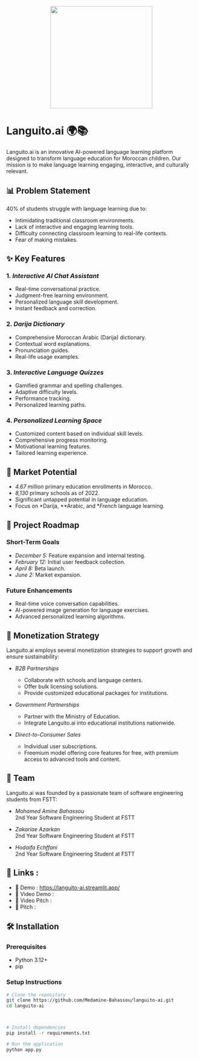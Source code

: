 <div align="center">
  <img src="https://github.com/user-attachments/assets/b68d70bf-5419-4730-ae3e-390c8f8d97d3" width="270"/>
</div>


# Languito.ai 🌍📚

Languito.ai is an innovative AI-powered language learning platform designed to transform language education for Moroccan children. Our mission is to make language learning engaging, interactive, and culturally relevant.



## 📊 Problem Statement

40% of students struggle with language learning due to:
- Intimidating traditional classroom environments.
- Lack of interactive and engaging learning tools.
- Difficulty connecting classroom learning to real-life contexts.
- Fear of making mistakes.



## ✨ Key Features

### 1. *Interactive AI Chat Assistant*
- Real-time conversational practice.
- Judgment-free learning environment.
- Personalized language skill development.
- Instant feedback and correction.

### 2. *Darija Dictionary*
- Comprehensive Moroccan Arabic (Darija) dictionary.
- Contextual word explanations.
- Pronunciation guides.
- Real-life usage examples.

### 3. *Interactive Language Quizzes*
- Gamified grammar and spelling challenges.
- Adaptive difficulty levels.
- Performance tracking.
- Personalized learning paths.

### 4. *Personalized Learning Space*
- Customized content based on individual skill levels.
- Comprehensive progress monitoring.
- Motivational learning features.
- Tailored learning experience.



## 🎯 Market Potential

- *4.67 million* primary education enrollments in Morocco.
- *8,130* primary schools as of 2022.
- Significant untapped potential in language education.
- Focus on *Darija, **Arabic, and **French* language learning.

## 🚀 Project Roadmap

### Short-Term Goals
- *December 5:* Feature expansion and internal testing.
- *February 12:* Initial user feedback collection.
- *April 8:* Beta launch.
- *June 2:* Market expansion.

### Future Enhancements
- Real-time voice conversation capabilities.
- AI-powered image generation for language exercises.
- Advanced personalized learning algorithms.


## 🤝 Monetization Strategy

Languito.ai employs several monetization strategies to support growth and ensure sustainability:

- *B2B Partnerships*
  - Collaborate with schools and language centers.
  - Offer bulk licensing solutions.
  - Provide customized educational packages for institutions.
  
- *Government Partnerships*
  - Partner with the Ministry of Education.
  - Integrate Languito.ai into educational institutions nationwide.

- *Direct-to-Consumer Sales*
  - Individual user subscriptions.
  - Freemium model offering core features for free, with premium access to advanced tools and content.


## 👥 Team

Languito.ai was founded by a passionate team of software engineering students from FSTT:

- *Mohamed Amine Bahassou*  
  2nd Year Software Engineering Student at FSTT

- *Zakariae Azarkan*  
  2nd Year Software Engineering Student at FSTT

- *Hodaifa Echffani*  
  2nd Year Software Engineering Student at FSTT


## 🔗 Links :
* 🔴 Demo : https://languito-ai.streamlit.app/
* 🎥 Video Demo : 
* 🎥 Video Pitch : 
* 📄 Pitch : 

## 🛠 Installation

### Prerequisites
- Python 3.12+
- pip

### Setup Instructions
```bash
# Clone the repository
git clone https://github.com/Medamine-Bahassou/languito-ai.git
cd languito-ai



# Install dependencies
pip install -r requirements.txt

# Run the application
python app.py

